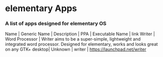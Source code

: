 elementary Apps
==============

### A list of apps designed for elementary OS



Name | Generic Name | Description | PPA | Executable Name | link
Writer | Word Processor | Writer aims to be a super-simple, lightweight and integrated word processor. Designed for elementary, works and looks great on any GTK+ desktop| Unknown | writer | https://launchpad.net/writer
